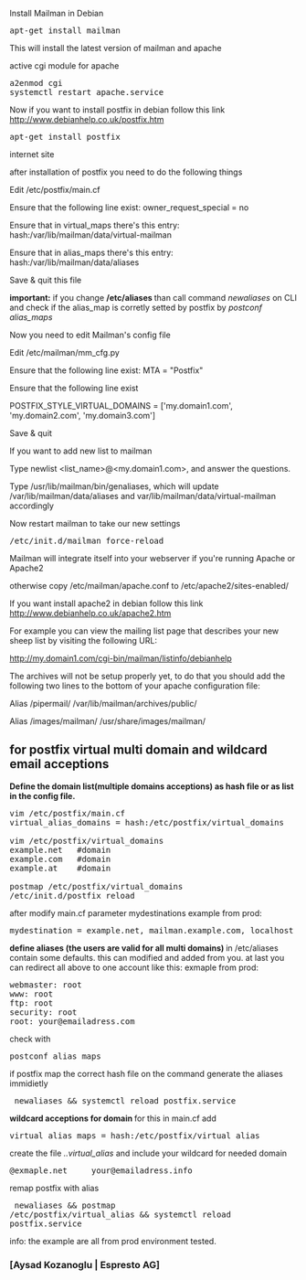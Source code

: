  Install Mailman in Debian

<pre>
apt-get install mailman
</pre>
This will install the latest version of mailman and apache

active cgi module for apache 
<pre>
a2enmod cgi
systemctl restart apache.service
</pre>

Now if you want to install postfix in debian follow this link http://www.debianhelp.co.uk/postfix.htm
<pre>
apt-get install postfix  
</pre>
internet site

after installation of postfix you need to do the following things

Edit /etc/postfix/main.cf

Ensure that the following line exist: owner_request_special = no

Ensure that in virtual_maps there's this entry: hash:/var/lib/mailman/data/virtual-mailman

Ensure that in alias_maps there's this entry: hash:/var/lib/mailman/data/aliases

Save & quit this file

<b>important:</b> 
if you change <b>/etc/aliases </b> than call command <i>newaliases</i> on CLI
and check if the alias_map is corretly setted by postfix by <i>postconf alias_maps</i>

Now you need to edit Mailman's config file

Edit /etc/mailman/mm_cfg.py

Ensure that the following line exist: MTA = "Postfix"

Ensure that the following line exist

POSTFIX_STYLE_VIRTUAL_DOMAINS = ['my.domain1.com', 'my.domain2.com', 'my.domain3.com']

Save & quit

If you want to add new list to mailman

Type newlist <list_name>@<my.domain1.com>, and answer the questions.

Type /usr/lib/mailman/bin/genaliases, which will update /var/lib/mailman/data/aliases and var/lib/mailman/data/virtual-mailman accordingly

Now restart mailman to take our new settings
<pre>
/etc/init.d/mailman force-reload
</pre>
Mailman will integrate itself into your webserver if you're running Apache or Apache2

otherwise copy /etc/mailman/apache.conf to /etc/apache2/sites-enabled/

If you want install apache2 in debian follow this link http://www.debianhelp.co.uk/apache2.htm

For example you can view the mailing list page that describes your new sheep list by visiting the following URL:

http://my.domain1.com/cgi-bin/mailman/listinfo/debianhelp

The archives will not be setup properly yet, to do that you should add the following two lines to the bottom of your apache configuration file:

Alias /pipermail/ /var/lib/mailman/archives/public/

Alias /images/mailman/ /usr/share/images/mailman/

## for postfix virtual multi domain and wildcard email acceptions

<b>Define the domain list(multiple domains acceptions) as hash file or as list in the config file. </b>
<pre>
vim /etc/postfix/main.cf
virtual_alias_domains = hash:/etc/postfix/virtual_domains

vim /etc/postfix/virtual_domains
example.net   #domain
example.com   #domain
example.at    #domain

postmap /etc/postfix/virtual_domains
/etc/init.d/postfix reload
</pre>

after modify main.cf parameter mydestinations
example from prod:
<pre>
mydestination = example.net, mailman.example.com, localhost
</pre>

<b> define aliases  (the users are valid for all multi domains) </b>
in /etc/aliases  contain some defaults. this can modified and added from you. at last you can redirect all above to one account like this:
exmaple from prod:
<pre>
webmaster: root
www: root
ftp: root
security: root
root: your@emailadress.com
</pre>
check with <pre>postconf alias_maps</pre>  if postfix map the correct hash file
on the command generate the aliases immidietly
<pre> newaliases && systemctl reload postfix.service</pre>

<b> wildcard acceptions for domain </b>
for this in main.cf add <pre> virtual_alias_maps = hash:/etc/postfix/virtual_alias </pre>
create the file <i>..virtual_alias</i> and include your wildcard for needed domain
<pre>
@exmaple.net     your@emailadress.info
</pre>
remap postfix with alias <pre> newaliases && postmap /etc/postfix/virtual_alias  && systemctl reload postfix.service</pre>

info: the example are all from prod environment tested. 


### [Aysad Kozanoglu | Espresto AG] ###
